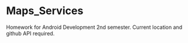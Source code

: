 # Maps_Services
Homework for Android Development 2nd semester. Current location and github API required.
